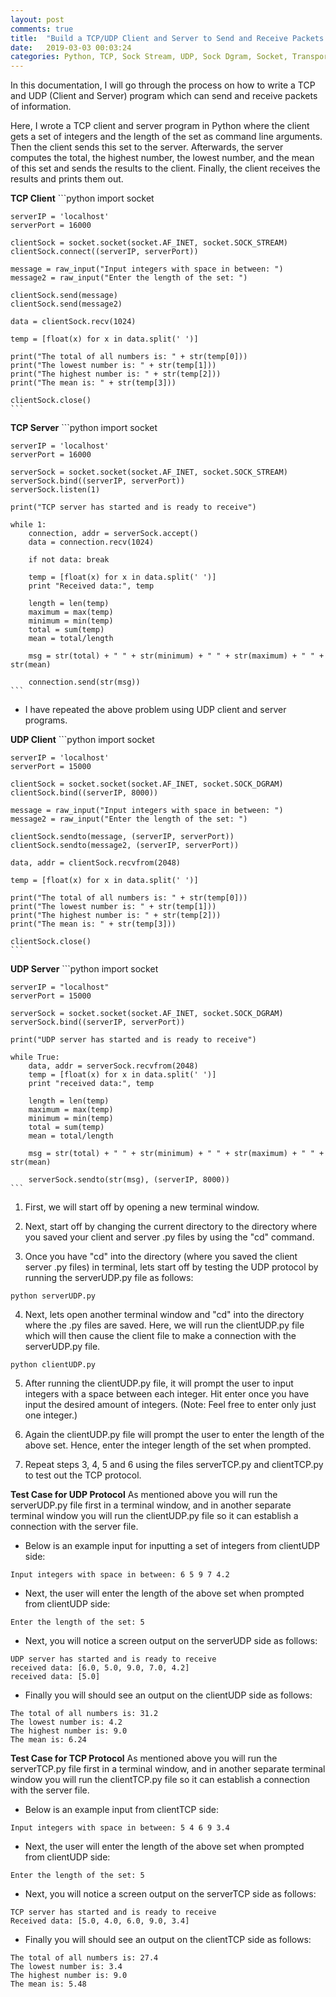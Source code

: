 ```yaml
---
layout: post
comments: true
title:  "Build a TCP/UDP Client and Server to Send and Receive Packets "
date:   2019-03-03 00:03:24
categories: Python, TCP, Sock Stream, UDP, Sock Dgram, Socket, Transport Layer, Layer 2
---
```


In this documentation, I will go through the process on how to write a TCP and UDP (Client and Server) program which can send and receive packets of information.

Here, I wrote a TCP client and server program in Python where the client gets a set of integers and the length of the set as command line arguments. Then the client sends this set to the server. Afterwards, the server computes the total, the highest number, the lowest number, and the mean of this set and sends the results to the client. Finally, the client receives the results and prints them out.

**TCP Client**
    ```python
    import socket

    serverIP = 'localhost'
    serverPort = 16000

    clientSock = socket.socket(socket.AF_INET, socket.SOCK_STREAM)
    clientSock.connect((serverIP, serverPort))

    message = raw_input("Input integers with space in between: ")
    message2 = raw_input("Enter the length of the set: ")

    clientSock.send(message)
    clientSock.send(message2)

    data = clientSock.recv(1024)

    temp = [float(x) for x in data.split(' ')]

    print("The total of all numbers is: " + str(temp[0]))
    print("The lowest number is: " + str(temp[1]))
    print("The highest number is: " + str(temp[2]))
    print("The mean is: " + str(temp[3]))

    clientSock.close()
    ```

**TCP Server**
    ```python
    import socket

    serverIP = 'localhost'
    serverPort = 16000

    serverSock = socket.socket(socket.AF_INET, socket.SOCK_STREAM)
    serverSock.bind((serverIP, serverPort))
    serverSock.listen(1)

    print("TCP server has started and is ready to receive")

    while 1:
        connection, addr = serverSock.accept()
        data = connection.recv(1024)

        if not data: break

        temp = [float(x) for x in data.split(' ')]
        print "Received data:", temp

        length = len(temp)
        maximum = max(temp)
        minimum = min(temp)
        total = sum(temp)
        mean = total/length

        msg = str(total) + " " + str(minimum) + " " + str(maximum) + " " + str(mean)

        connection.send(str(msg))
    ```

* I have repeated the above problem using UDP client and server programs.

**UDP Client**
    ```python
    import socket

    serverIP = 'localhost'
    serverPort = 15000

    clientSock = socket.socket(socket.AF_INET, socket.SOCK_DGRAM)
    clientSock.bind((serverIP, 8000))

    message = raw_input("Input integers with space in between: ")
    message2 = raw_input("Enter the length of the set: ")

    clientSock.sendto(message, (serverIP, serverPort))
    clientSock.sendto(message2, (serverIP, serverPort))

    data, addr = clientSock.recvfrom(2048)

    temp = [float(x) for x in data.split(' ')]

    print("The total of all numbers is: " + str(temp[0]))
    print("The lowest number is: " + str(temp[1]))
    print("The highest number is: " + str(temp[2]))
    print("The mean is: " + str(temp[3]))

    clientSock.close()
    ```

**UDP Server**
    ```python
    import socket

    serverIP = "localhost"
    serverPort = 15000

    serverSock = socket.socket(socket.AF_INET, socket.SOCK_DGRAM)
    serverSock.bind((serverIP, serverPort))

    print("UDP server has started and is ready to receive")

    while True:
        data, addr = serverSock.recvfrom(2048)
        temp = [float(x) for x in data.split(' ')]
        print "received data:", temp

        length = len(temp)
        maximum = max(temp)
        minimum = min(temp)
        total = sum(temp)
        mean = total/length

        msg = str(total) + " " + str(minimum) + " " + str(maximum) + " " + str(mean)

        serverSock.sendto(str(msg), (serverIP, 8000))
    ```

1. First, we will start off by opening a new terminal window.

2. Next, start off by changing the current directory to the directory where you saved your client and server .py files by using the "cd" command.

3. Once you have "cd" into the directory (where you saved the client server .py files) in terminal, lets start off by testing the UDP protocol by running the serverUDP.py file as follows:
```
python serverUDP.py
```

4. Next, lets open another terminal window and "cd" into the directory where the .py files are saved. Here, we will run the clientUDP.py file which will then cause the client file to make a connection with the serverUDP.py file.
```
python clientUDP.py
```

5. After running the clientUDP.py file, it will prompt the user to input integers with a space between each integer. Hit enter once you have input the desired amount of integers. (Note: Feel free to enter only just one integer.)

6. Again the clientUDP.py file will prompt the user to enter the length of the above set. Hence, enter the integer length of the set when prompted.

7. Repeat steps 3, 4, 5 and 6 using the files serverTCP.py and clientTCP.py to test out the TCP protocol.

**Test Case for UDP Protocol**
As mentioned above you will run the serverUDP.py file first in a terminal window, and in another separate terminal window you will run the clientUDP.py file so it can establish a connection with the server file.

* Below is an example input for inputting a set of integers from clientUDP side:
```   
Input integers with space in between: 6 5 9 7 4.2
```

* Next, the user will enter the length of the above set when prompted from clientUDP side:
```
Enter the length of the set: 5
```

* Next, you will notice a screen output on the serverUDP side as follows:
```
UDP server has started and is ready to receive
received data: [6.0, 5.0, 9.0, 7.0, 4.2]
received data: [5.0]
```

* Finally you will should see an output on the clientUDP side as follows:
```
The total of all numbers is: 31.2
The lowest number is: 4.2
The highest number is: 9.0
The mean is: 6.24
```

**Test Case for TCP Protocol**
As mentioned above you will run the serverTCP.py file first in a terminal window, and in another separate terminal window you will run the clientTCP.py file so it can establish a connection with the server file.

* Below is an example input from clientTCP side:
```   
Input integers with space in between: 5 4 6 9 3.4
```

* Next, the user will enter the length of the above set when prompted from clientUDP side:
```
Enter the length of the set: 5
```

* Next, you will notice a screen output on the serverTCP side as follows:
```
TCP server has started and is ready to receive
Received data: [5.0, 4.0, 6.0, 9.0, 3.4]
```

* Finally you will should see an output on the clientTCP side as follows:
```
The total of all numbers is: 27.4
The lowest number is: 3.4
The highest number is: 9.0
The mean is: 5.48
```
